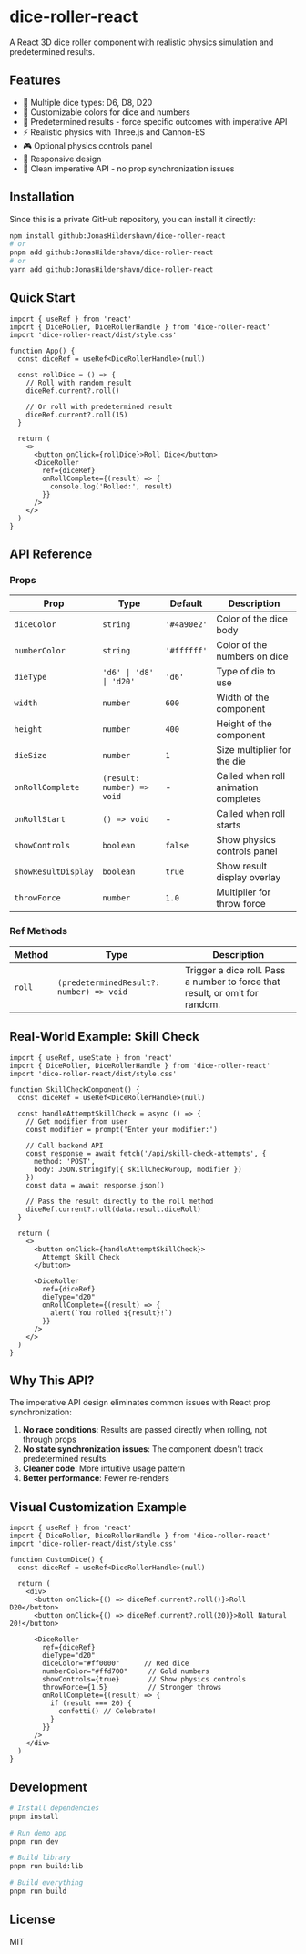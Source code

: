 # dice-roller-react

A React 3D dice roller component with realistic physics simulation and predetermined results.

## Features

- 🎲 Multiple dice types: D6, D8, D20
- 🎨 Customizable colors for dice and numbers
- 🎯 Predetermined results - force specific outcomes with imperative API
- ⚡ Realistic physics with Three.js and Cannon-ES
- 🎮 Optional physics controls panel
- 📱 Responsive design
- 🚀 Clean imperative API - no prop synchronization issues

## Installation

Since this is a private GitHub repository, you can install it directly:

```bash
npm install github:JonasHildershavn/dice-roller-react
# or
pnpm add github:JonasHildershavn/dice-roller-react
# or
yarn add github:JonasHildershavn/dice-roller-react
```

## Quick Start

```tsx
import { useRef } from 'react'
import { DiceRoller, DiceRollerHandle } from 'dice-roller-react'
import 'dice-roller-react/dist/style.css'

function App() {
  const diceRef = useRef<DiceRollerHandle>(null)
  
  const rollDice = () => {
    // Roll with random result
    diceRef.current?.roll()
    
    // Or roll with predetermined result
    diceRef.current?.roll(15)
  }

  return (
    <>
      <button onClick={rollDice}>Roll Dice</button>
      <DiceRoller 
        ref={diceRef}
        onRollComplete={(result) => {
          console.log('Rolled:', result)
        }}
      />
    </>
  )
}
```

## API Reference

### Props

| Prop | Type | Default | Description |
|------|------|---------|-------------|
| `diceColor` | `string` | `'#4a90e2'` | Color of the dice body |
| `numberColor` | `string` | `'#ffffff'` | Color of the numbers on dice |
| `dieType` | `'d6' \| 'd8' \| 'd20'` | `'d6'` | Type of die to use |
| `width` | `number` | `600` | Width of the component |
| `height` | `number` | `400` | Height of the component |
| `dieSize` | `number` | `1` | Size multiplier for the die |
| `onRollComplete` | `(result: number) => void` | - | Called when roll animation completes |
| `onRollStart` | `() => void` | - | Called when roll starts |
| `showControls` | `boolean` | `false` | Show physics controls panel |
| `showResultDisplay` | `boolean` | `true` | Show result display overlay |
| `throwForce` | `number` | `1.0` | Multiplier for throw force |

### Ref Methods

| Method | Type | Description |
|--------|------|-------------|
| `roll` | `(predeterminedResult?: number) => void` | Trigger a dice roll. Pass a number to force that result, or omit for random. |

## Real-World Example: Skill Check

```tsx
import { useRef, useState } from 'react'
import { DiceRoller, DiceRollerHandle } from 'dice-roller-react'
import 'dice-roller-react/dist/style.css'

function SkillCheckComponent() {
  const diceRef = useRef<DiceRollerHandle>(null)
  
  const handleAttemptSkillCheck = async () => {
    // Get modifier from user
    const modifier = prompt('Enter your modifier:')
    
    // Call backend API
    const response = await fetch('/api/skill-check-attempts', {
      method: 'POST',
      body: JSON.stringify({ skillCheckGroup, modifier })
    })
    const data = await response.json()
    
    // Pass the result directly to the roll method
    diceRef.current?.roll(data.result.diceRoll)
  }
  
  return (
    <>
      <button onClick={handleAttemptSkillCheck}>
        Attempt Skill Check
      </button>
      
      <DiceRoller
        ref={diceRef}
        dieType="d20"
        onRollComplete={(result) => {
          alert(`You rolled ${result}!`)
        }}
      />
    </>
  )
}
```

## Why This API?

The imperative API design eliminates common issues with React prop synchronization:

1. **No race conditions**: Results are passed directly when rolling, not through props
2. **No state synchronization issues**: The component doesn't track predetermined results
3. **Cleaner code**: More intuitive usage pattern
4. **Better performance**: Fewer re-renders

## Visual Customization Example

```tsx
import { useRef } from 'react'
import { DiceRoller, DiceRollerHandle } from 'dice-roller-react'
import 'dice-roller-react/dist/style.css'

function CustomDice() {
  const diceRef = useRef<DiceRollerHandle>(null)
  
  return (
    <div>
      <button onClick={() => diceRef.current?.roll()}>Roll D20</button>
      <button onClick={() => diceRef.current?.roll(20)}>Roll Natural 20!</button>
      
      <DiceRoller
        ref={diceRef}
        dieType="d20"
        diceColor="#ff0000"      // Red dice
        numberColor="#ffd700"     // Gold numbers
        showControls={true}       // Show physics controls
        throwForce={1.5}          // Stronger throws
        onRollComplete={(result) => {
          if (result === 20) {
            confetti() // Celebrate!
          }
        }}
      />
    </div>
  )
}
```

## Development

```bash
# Install dependencies
pnpm install

# Run demo app
pnpm run dev

# Build library
pnpm run build:lib

# Build everything
pnpm run build
```

## License

MIT